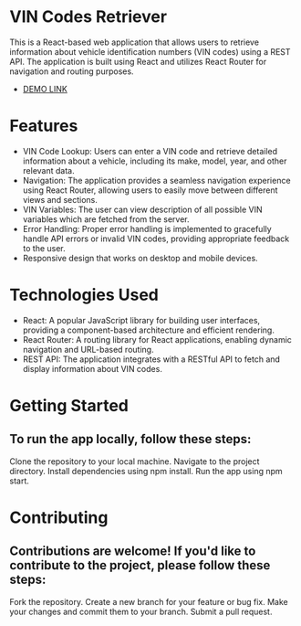 # VIN Codes Retriever
This is a React-based web application that allows users to retrieve information about vehicle identification numbers (VIN codes) using a REST API. The application is built using React and utilizes React Router for navigation and routing purposes.
- [DEMO LINK](https://vin-decoder-rust.vercel.app/)

# Features
- VIN Code Lookup: Users can enter a VIN code and retrieve detailed information about a vehicle, including its make, model, year, and other relevant data.
- Navigation: The application provides a seamless navigation experience using React Router, allowing users to easily move between different views and sections.
- VIN Variables: The user can view description of all possible VIN variables which are fetched from the server.
- Error Handling: Proper error handling is implemented to gracefully handle API errors or invalid VIN codes, providing appropriate feedback to the user.
- Responsive design that works on desktop and mobile devices.

# Technologies Used
- React: A popular JavaScript library for building user interfaces, providing a component-based architecture and efficient rendering.
- React Router: A routing library for React applications, enabling dynamic navigation and URL-based routing.
- REST API: The application integrates with a RESTful API to fetch and display information about VIN codes.

# Getting Started
## To run the app locally, follow these steps:

Clone the repository to your local machine. 
Navigate to the project directory. 
Install dependencies using npm install. 
Run the app using npm start. 

# Contributing
## Contributions are welcome! If you'd like to contribute to the project, please follow these steps:

Fork the repository. 
Create a new branch for your feature or bug fix. 
Make your changes and commit them to your branch. 
Submit a pull request. 
